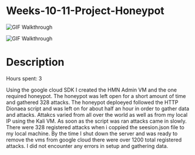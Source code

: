 # Weeks-10-11-Project-Honeypot

![GIF Walkthrough](http://g.recordit.co/0R2tKc71Gb.gif)


![GIF Walkthrough](http://g.recordit.co/EeVfkuAa1C.gif)

# Description
Hours spent: 3

Using the google cloud SDK I created the HMN Admin VM and the one required honeypot. The honeypot was left open for a short amount of time and gathered 328 attacks. The honeypot deploeyed followed the HTTP Dionaea script and was left on for about half an hour in order to gather data and attacks. Attakcs varied from all over the world as well as from my local IP using
the Kali VM. As soon as the script was ran attacks came in slowly. There were 328 registered attacks when i coppied the seesion.json file to my local machine. By the time I shut down the server and was ready to remove the vms from google cloud there were over 1200 total registered attacks. I did not encounter any errors in setup and gathering data.
